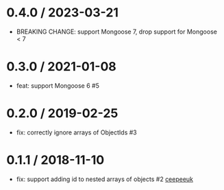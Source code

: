 0.4.0 / 2023-03-21
==================
 * BREAKING CHANGE: support Mongoose 7, drop support for Mongoose < 7

0.3.0 / 2021-01-08
==================
 * feat: support Mongoose 6 #5

0.2.0 / 2019-02-25
==================
 * fix: correctly ignore arrays of ObjectIds #3

0.1.1 / 2018-11-10
==================
 * fix: support adding id to nested arrays of objects #2 [ceepeeuk](https://github.com/ceepeeuk)
